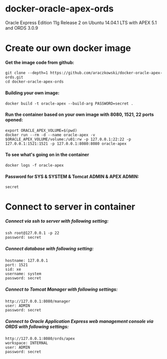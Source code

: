 docker-oracle-apex-ords
============================

Oracle Express Edition 11g Release 2 on Ubuntu 14.04.1 LTS with APEX 5.1 and ORDS 3.0.9

# Create our own docker image

#### Get the image code from github:

    git clone --depth=1 https://github.com/araczkowski/docker-oracle-apex-ords.git
    cd docker-oracle-apex-ords

#### Building your own image:

    docker build -t oracle-apex --build-arg PASSWORD=secret .

#### Run the container based on your own image with 8080, 1521, 22 ports opened:

    export ORACLE_APEX_VOLUME=$(pwd)
    docker run --rm -d --name oracle-apex -v $ORACLE_APEX_VOLUME/volume:/u01:rw -p 127.0.0.1:22:22 -p 127.0.0.1:1521:1521 -p 127.0.0.1:8080:8080 oracle-apex

#### To see what's going on in the container

    docker logs -f oracle-apex

#### Password for SYS & SYSTEM & Tomcat ADMIN & APEX ADMIN:

    secret

# Connect to server in container

##### Connect via ssh to server with following setting:

    ssh root@127.0.0.1 -p 22
    password: secret

##### Connect database with following setting:

    hostname: 127.0.0.1
    port: 1521
    sid: xe
    username: system
    password: secret

##### Connect to Tomcat Manager with following settings:

    http://127.0.0.1:8080/manager
    user: ADMIN
    password: secret

##### Connect to Oracle Application Express web management console via ORDS with following settings:

    http://127.0.0.1:8080/ords/apex
    workspace: INTERNAL
    user: ADMIN
    password: secret
